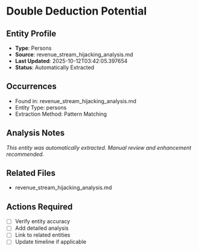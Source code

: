# Double Deduction Potential

## Entity Profile
- **Type**: Persons
- **Source**: revenue_stream_hijacking_analysis.md
- **Last Updated**: 2025-10-12T03:42:05.397654
- **Status**: Automatically Extracted

## Occurrences
- Found in: revenue_stream_hijacking_analysis.md
- Entity Type: persons
- Extraction Method: Pattern Matching

## Analysis Notes
*This entity was automatically extracted. Manual review and enhancement recommended.*

## Related Files
- revenue_stream_hijacking_analysis.md

## Actions Required
- [ ] Verify entity accuracy
- [ ] Add detailed analysis
- [ ] Link to related entities
- [ ] Update timeline if applicable
